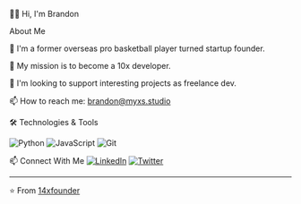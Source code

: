 👋🏾 Hi, I'm Brandon

About Me

🏀 I'm a former overseas pro basketball player turned startup founder.

🧱 My mission is to become a 10x developer.

🤝 I'm looking to support interesting projects as freelance dev.

📫 How to reach me: brandon@myxs.studio

🛠️ Technologies & Tools
<!-- You can use badges from https://shields.io -->
![Python](https://img.shields.io/badge/-Python-3776AB?style=flat&logo=python&logoColor=white)
![JavaScript](https://img.shields.io/badge/-JavaScript-F7DF1E?style=flat&logo=javascript&logoColor=black)
![Git](https://img.shields.io/badge/-Git-F05032?style=flat&logo=git&logoColor=white)



📫 Connect With Me
[![LinkedIn](https://img.shields.io/badge/-LinkedIn-0077B5?style=flat&logo=linkedin&logoColor=white)](https://www.linkedin.com/in/brandonjmcgill?utm_source=share&utm_campaign=share_via&utm_content=profile&utm_medium=ios_app)
[![Twitter](https://img.shields.io/badge/-Twitter-1DA1F2?style=flat&logo=twitter&logoColor=white)](https://x.com/14xfounder?s=21&t=myzxpfQKxYhpp6c2yDe10Q)

---
⭐️ From [14xfounder](https://github.com/14xfounder)
